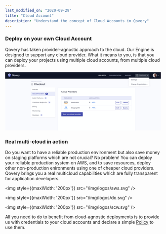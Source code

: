 ```yaml
---
last_modified_on: "2020-09-29"
title: "Cloud Account"
description: "Understand the concept of Cloud Accounts in Qovery"
---
```

### Deploy on your own Cloud Account

Qovery has taken provider-agnostic approach to the cloud. Our Engine is designed to support any cloud provider. What it means to you, is that you can deploy your projects using multiple cloud accounts,
from multiple cloud providers.

<img src="/img/providers.png" />

### Real multi-cloud in action

Do you want to have a reliable production environment but also save money on staging platforms which are not crucial?
No problem! You can deploy your reliable production system on AWS, and to save resources, deploy other non-production
enironments using one of cheaper cloud providers. Qovery brings you a real multicloud capabilities which are fully transparent for
application developers.

<div style={{display: 'flex', justifyContent: 'space-evenly'}}>

<img style={{maxWidth: '200px'}} src="/img/logos/aws.svg" />

<img style={{maxWidth: '200px'}} src="/img/logos/do.svg" />

<img style={{maxWidth: '200px'}} src="/img/logos/scw.svg" />

</div>

All you need to do to benefit from cloud-agnostic deployments is to provide us with credentials to your cloud accounts
and declare a simple [Policy][docs.main-concepts.business.policy] to use them.


[docs.main-concepts.business.policy]: /docs/main-concepts/business/policy/
